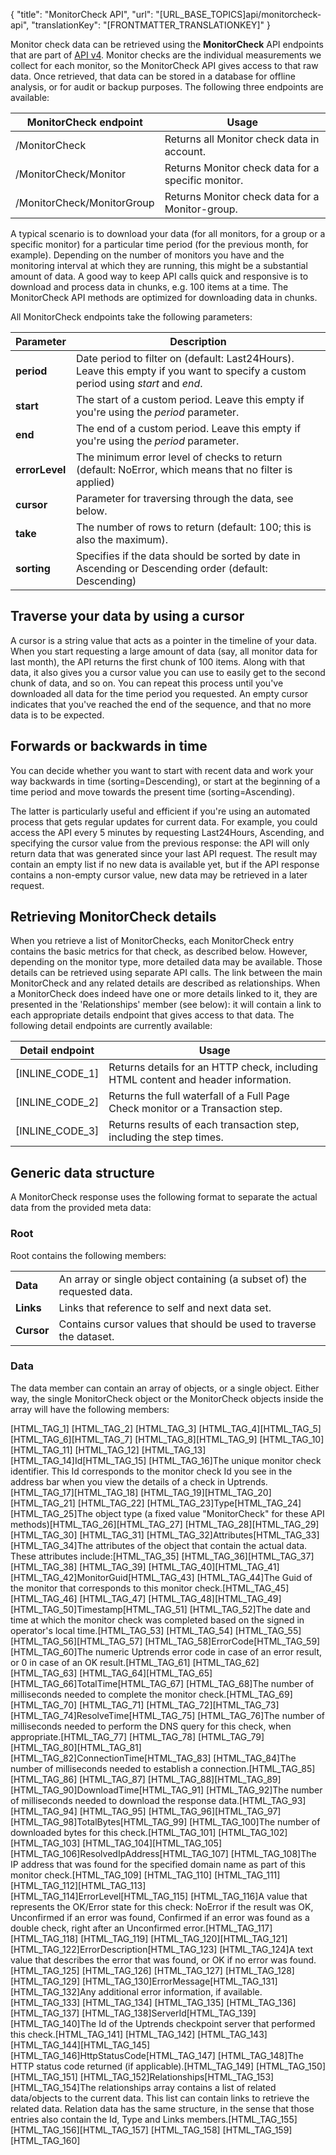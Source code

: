 {
  "title": "MonitorCheck API",
  "url": "[URL_BASE_TOPICS]api/monitorcheck-api",
  "translationKey": "[FRONTMATTER_TRANSLATIONKEY]"
}

Monitor check data can be retrieved using the **MonitorCheck** API endpoints that are part of [API v4]([LINK_URL_1]). Monitor checks are the individual measurements we collect for each monitor, so the MonitorCheck API gives access to that raw data. Once retrieved, that data can be stored in a database for offline analysis, or for audit or backup purposes. The following three endpoints are available:

| MonitorCheck endpoint      | Usage                                              |
|----------------------------|----------------------------------------------------|
| /MonitorCheck              | Returns all Monitor check data in account.         |
| /MonitorCheck/Monitor      | Returns Monitor check data for a specific monitor. |
| /MonitorCheck/MonitorGroup | Returns Monitor check data for a Monitor-group.    |

A typical scenario is to download your data (for all monitors, for a group or a specific monitor) for a particular time period (for the previous month, for example). Depending on the number of monitors you have and the monitoring interval at which they are running, this might be a substantial amount of data. A good way to keep API calls quick and responsive is to download and process data in chunks, e.g. 100 items at a time. The MonitorCheck API methods are optimized for downloading data in chunks.

All MonitorCheck endpoints take the following parameters:

| Parameter      | Description                                                                                                                       |
|----------------|-----------------------------------------------------------------------------------------------------------------------------------|
| **period**     | Date period to filter on (default: Last24Hours). Leave this empty if you want to specify a custom period using *start* and *end*. |
| **start**      | The start of a custom period. Leave this empty if you're using the *period* parameter.                                            |
| **end**        | The end of a custom period. Leave this empty if you're using the *period* parameter.                                              |
| **errorLevel** | The minimum error level of checks to return (default: NoError, which means that no filter is applied)                             |
| **cursor**     | Parameter for traversing through the data, see below.                                                                             |
| **take**       | The number of rows to return (default: 100; this is also the maximum).                                                            |
| **sorting**    | Specifies if the data should be sorted by date in Ascending or Descending order (default: Descending)                             |

## Traverse your data by using a cursor

A cursor is a string value that acts as a pointer in the timeline of your data. When you start requesting a large amount of data (say, all monitor data for last month), the API returns the first chunk of 100 items. Along with that data, it also gives you a cursor value you can use to easily get to the second chunk of data, and so on. You can repeat this process until you've downloaded all data for the time period you requested. An empty cursor indicates that you've reached the end of the sequence, and that no more data is to be expected.

## Forwards or backwards in time

You can decide whether you want to start with recent data and work your way backwards in time (sorting=Descending), or start at the beginning of a time period and move towards the present time (sorting=Ascending).  
  
The latter is particularly useful and efficient if you're using an automated process that gets regular updates for current data. For example, you could access the API every 5 minutes by requesting Last24Hours, Ascending, and specifying the cursor value from the previous response: the API will only return data that was generated since your last API request. The result may contain an empty list if no new data is available yet, but if the API response contains a non-empty cursor value, new data may be retrieved in a later request.

## Retrieving MonitorCheck details

When you retrieve a list of MonitorChecks, each MonitorCheck entry contains the basic metrics for that check, as described below. However, depending on the monitor type, more detailed data may be available. Those details can be retrieved using separate API calls. The link between the main MonitorCheck and any related details are described as relationships. When a MonitorCheck does indeed have one or more details linked to it, they are presented in the 'Relationships' member (see below): it will contain a link to each appropriate details endpoint that gives access to that data. The following detail endpoints are currently available:

| Detail endpoint                              | Usage                                                                             |
|----------------------------------------------|-----------------------------------------------------------------------------------|
| [INLINE_CODE_1]        | Returns details for an HTTP check, including HTML content and header information. |
| [INLINE_CODE_2]   | Returns the full waterfall of a Full Page Check monitor or a Transaction step.    |
| [INLINE_CODE_3] | Returns results of each transaction step, including the step times.               |

## Generic data structure

A MonitorCheck response uses the following format to separate the actual data from the provided meta data:

### Root

Root contains the following members:

|            |                                                                        |
|------------|------------------------------------------------------------------------|
| **Data**   | An array or single object containing (a subset of) the requested data. |
| **Links**  | Links that reference to self and next data set.                        |
| **Cursor** | Contains cursor values that should be used to traverse the dataset.    |

### Data

The data member can contain an array of objects, or a single object. Either way, the single MonitorCheck object or the MonitorCheck objects inside the array will have the following members:

[HTML_TAG_1]
[HTML_TAG_2]
  [HTML_TAG_3]
    [HTML_TAG_4][HTML_TAG_5]
    [HTML_TAG_6][HTML_TAG_7]
    [HTML_TAG_8][HTML_TAG_9]
  [HTML_TAG_10]
[HTML_TAG_11]
[HTML_TAG_12]
  [HTML_TAG_13]
    [HTML_TAG_14]Id[HTML_TAG_15]
    [HTML_TAG_16]The unique monitor check identifier. This Id corresponds to the monitor check Id you see in the address bar when you view the details of a check in Uptrends.[HTML_TAG_17][HTML_TAG_18]
    [HTML_TAG_19][HTML_TAG_20]
  [HTML_TAG_21]
  [HTML_TAG_22]
    [HTML_TAG_23]Type[HTML_TAG_24]
    [HTML_TAG_25]The object type (a fixed value "MonitorCheck" for these API methods)[HTML_TAG_26][HTML_TAG_27]
    [HTML_TAG_28][HTML_TAG_29]
  [HTML_TAG_30]
  [HTML_TAG_31]
    [HTML_TAG_32]Attributes[HTML_TAG_33]
    [HTML_TAG_34]The attributes of the object that contain the actual data. These attributes include:[HTML_TAG_35]
    [HTML_TAG_36][HTML_TAG_37]
  [HTML_TAG_38]
  [HTML_TAG_39]
    [HTML_TAG_40][HTML_TAG_41]
    [HTML_TAG_42]MonitorGuid[HTML_TAG_43]
    [HTML_TAG_44]The Guid of the monitor that corresponds to this monitor check.[HTML_TAG_45]
  [HTML_TAG_46]
  [HTML_TAG_47]
    [HTML_TAG_48][HTML_TAG_49]
    [HTML_TAG_50]Timestamp[HTML_TAG_51]
    [HTML_TAG_52]The date and time at which the monitor check was completed based on the signed in operator's local time.[HTML_TAG_53]
  [HTML_TAG_54]
  [HTML_TAG_55]
    [HTML_TAG_56][HTML_TAG_57]
    [HTML_TAG_58]ErrorCode[HTML_TAG_59]
    [HTML_TAG_60]The numeric Uptrends error code in case of an error result, or 0 in case of an OK result.[HTML_TAG_61]
  [HTML_TAG_62]
  [HTML_TAG_63]
    [HTML_TAG_64][HTML_TAG_65]
    [HTML_TAG_66]TotalTime[HTML_TAG_67]
    [HTML_TAG_68]The number of milliseconds needed to complete the monitor check.[HTML_TAG_69]
  [HTML_TAG_70]
  [HTML_TAG_71]
    [HTML_TAG_72][HTML_TAG_73]
    [HTML_TAG_74]ResolveTime[HTML_TAG_75]
    [HTML_TAG_76]The number of milliseconds needed to perform the DNS query for this check, when appropriate.[HTML_TAG_77]
  [HTML_TAG_78]
  [HTML_TAG_79]
    [HTML_TAG_80][HTML_TAG_81]
    [HTML_TAG_82]ConnectionTime[HTML_TAG_83]
    [HTML_TAG_84]The number of milliseconds needed to establish a connection.[HTML_TAG_85]
  [HTML_TAG_86]
  [HTML_TAG_87]
    [HTML_TAG_88][HTML_TAG_89]
    [HTML_TAG_90]DownloadTime[HTML_TAG_91]
    [HTML_TAG_92]The number of milliseconds needed to download the response data.[HTML_TAG_93]
  [HTML_TAG_94]
  [HTML_TAG_95]
    [HTML_TAG_96][HTML_TAG_97]
    [HTML_TAG_98]TotalBytes[HTML_TAG_99]
    [HTML_TAG_100]The number of downloaded bytes for this check.[HTML_TAG_101]
  [HTML_TAG_102]
  [HTML_TAG_103]
    [HTML_TAG_104][HTML_TAG_105]
    [HTML_TAG_106]ResolvedIpAddress[HTML_TAG_107]
    [HTML_TAG_108]The IP address that was found for the specified domain name as part of this monitor check.[HTML_TAG_109]
  [HTML_TAG_110]
  [HTML_TAG_111]
    [HTML_TAG_112][HTML_TAG_113]
    [HTML_TAG_114]ErrorLevel[HTML_TAG_115]
    [HTML_TAG_116]A value that represents the OK/Error state for this check: NoError if the result was OK, Unconfirmed if an error was found, Confirmed if an error was found as a double check, right after an Unconfirmed error.[HTML_TAG_117]
  [HTML_TAG_118]
  [HTML_TAG_119]
    [HTML_TAG_120][HTML_TAG_121]
    [HTML_TAG_122]ErrorDescription[HTML_TAG_123]
    [HTML_TAG_124]A text value that describes the error that was found, or OK if no error was found. [HTML_TAG_125]
  [HTML_TAG_126]
  [HTML_TAG_127]
    [HTML_TAG_128][HTML_TAG_129]
    [HTML_TAG_130]ErrorMessage[HTML_TAG_131]
    [HTML_TAG_132]Any additional error information, if available. [HTML_TAG_133]
  [HTML_TAG_134]
  [HTML_TAG_135]
    [HTML_TAG_136][HTML_TAG_137]
    [HTML_TAG_138]ServerId[HTML_TAG_139]
    [HTML_TAG_140]The Id of the Uptrends checkpoint server that performed this check.[HTML_TAG_141]
  [HTML_TAG_142]
   [HTML_TAG_143]
    [HTML_TAG_144][HTML_TAG_145]
    [HTML_TAG_146]HttpStatusCode[HTML_TAG_147]
    [HTML_TAG_148]The HTTP status code returned (if applicable).[HTML_TAG_149]
  [HTML_TAG_150]
  [HTML_TAG_151]
    [HTML_TAG_152]Relationships[HTML_TAG_153]
    [HTML_TAG_154]The relationships array contains a list of related data/objects to the current data. This list can contain links to retrieve the related data. Relation data has the same structure, in the sense that those entries also contain the Id, Type and Links members.[HTML_TAG_155]
    [HTML_TAG_156][HTML_TAG_157]
  [HTML_TAG_158]
[HTML_TAG_159]
[HTML_TAG_160]